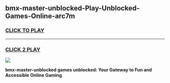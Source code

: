 
## bmx-master-unblocked-Play-Unblocked-Games-Online-arc7m
<h3>
<a href="https://premium76.site?title=bmx-master-unblocked&ref=25A">CLICK TO PLAY</a></h3>
<hr>

<h3>
<a href="https://premium76.site?title=bmx-master-unblocked&ref=25A">CLICK 2 PLAY</a>
  
</h3>

<a href="https://premium76.site?title=bmx-master-unblocked&ref=25A"><img src="https://clearcache.store/games.png"></a>


**bmx-master-unblocked games unblocked: Your Gateway to Fun and Accessible Online Gaming**
